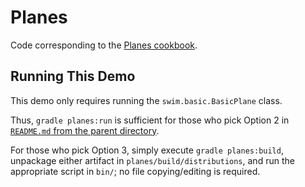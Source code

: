 # Planes

Code corresponding to the [Planes cookbook](https://swim.dev/tutorials/planes/).

## Running This Demo

This demo only requires running the `swim.basic.BasicPlane` class.

Thus, `gradle planes:run` is sufficient for those who pick Option 2 in [`README.md` from the parent directory](../README.md).

For those who pick Option 3, simply execute `gradle planes:build`, unpackage either artifact in `planes/build/distributions`, and run the appropriate script in `bin/`; no file copying/editing is required.
